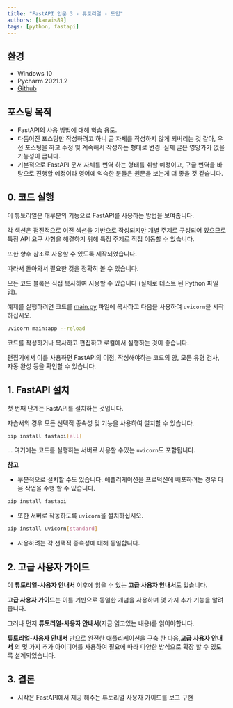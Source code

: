 ```yaml
---
title: "FastAPI 입문 3 - 튜토리얼 - 도입"
authors: [karais89]
tags: [python, fastapi]
---
```


## 환경

- Windows 10
- Pycharm 2021.1.2
- [Github](https://github.com/karais89/home-fast-api)

## 포스팅 목적

- FastAPI의 사용 방법에 대해 학습 용도.
- 다듬어진 포스팅만 작성하려고 하니 글 자체를 작성하지 않게 되버리는 것 같아, 우선 포스팅을 하고 수정 및 계속해서 작성하는 형태로 변경. 실제 글은 영양가가 없을 가능성이 큽니다.
- 기본적으로 FastAPI 문서 자체를 번역 하는 형태를 취할 예정이고, 구글 번역을 바탕으로 진행할 예정이라 영어에 익숙한 분들은 원문을 보는게 더 좋을 것 같습니다.

## 0. 코드 실행

이 튜토리얼은 대부분의 기능으로 FastAPI를 사용하는 방법을 보여줍니다.

각 섹션은 점진적으로 이전 섹션을 기반으로 작성되지만 개별 주제로 구성되어 있으므로 특정 API 요구 사항을 해결하기 위해 특정 주제로 직접 이동할 수 있습니다.

또한 향후 참조로 사용할 수 있도록 제작되었습니다.

따라서 돌아와서 필요한 것을 정확히 볼 수 있습니다.

모든 코드 블록은 직접 복사하여 사용할 수 있습니다 (실제로 테스트 된 Python 파일 임).

예제를 실행하려면 코드를 [main.py](http://main.py/) 파일에 복사하고 다음을 사용하여 `uvicorn`을 시작하십시오.

```bash
uvicorn main:app --reload
```

코드를 작성하거나 복사하고 편집하고 로컬에서 실행하는 것이 좋습니다.

편집기에서 이를 사용하면 FastAPI의 이점, 작성해야하는 코드의 양, 모든 유형 검사, 자동 완성 등을 확인할 수 있습니다.

## 1. FastAPI 설치

첫 번째 단계는 FastAPI를 설치하는 것입니다.

자습서의 경우 모든 선택적 종속성 및 기능을 사용하여 설치할 수 있습니다.

```bash
pip install fastapi[all]
```

... 여기에는 코드를 실행하는 서버로 사용할 수있는 `uvicorn`도 포함됩니다.

**참고**

- 부분적으로 설치할 수도 있습니다. 애플리케이션을 프로덕션에 배포하려는 경우 다음 작업을 수행 할 수 있습니다.

```bash
pip install fastapi
```

- 또한 서버로 작동하도록 `uvicorn`을 설치하십시오.

```bash
pip install uvicorn[standard]
```

- 사용하려는 각 선택적 종속성에 대해 동일합니다.

## 2. 고급 사용자 가이드

이 **튜토리얼-사용자 안내서** 이후에 읽을 수 있는 **고급 사용자 안내서**도 있습니다.

**고급 사용자 가이드**는 이를 기반으로 동일한 개념을 사용하며 몇 가지 추가 기능을 알려줍니다.

그러나 먼저 **튜토리얼-사용자 안내서**(지금 읽고있는 내용)를 읽어야합니다.

**튜토리얼-사용자 안내서** 만으로 완전한 애플리케이션을 구축 한 다음,**고급 사용자 안내서** 의 몇 가지 추가 아이디어를 사용하여 필요에 따라 다양한 방식으로 확장 할 수 있도록 설계되었습니다.

## 3. 결론

- 시작은 FastAPI에서 제공 해주는 튜토리얼 사용자 가이드를 보고 구현